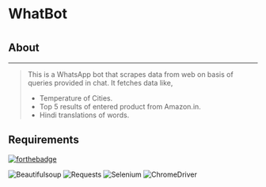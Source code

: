<h1> WhatBot <h1> 
<h2> About </h2>
<hr>

> This is a WhatsApp bot that scrapes data from web on basis of queries provided in chat.
> It fetches data like,
> <ul>
>   <li> Temperature of Cities. </li>
>   <li> Top 5 results of entered product from Amazon.in. </li>
>   <li> Hindi translations of words. </li> 
> </ul>
> 

<h2> Requirements </h2>  

[![forthebadge](https://forthebadge.com/images/badges/made-with-python.svg)](https://forthebadge.com) 
<p>
<img alt="Beautifulsoup" src="https://img.shields.io/badge/Lib-BeautifulSoup-green" />
<img alt="Requests" src="https://img.shields.io/badge/Lib-Requests-green" />
<img alt="Selenium" src="https://img.shields.io/badge/Lib-Selenium-green" />
<img alt="ChromeDriver" src="https://img.shields.io/badge/Webdriver-Chromedriver-red" />
</p>

